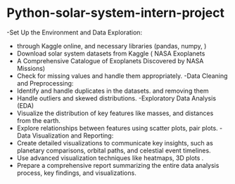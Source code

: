 # Python-solar-system-intern-project
-Set Up the Environment and Data Exploration:
* ﻿﻿through Kaggle online, and necessary libraries (pandas, numpy, )
* ﻿﻿Download solar system datasets from Kaggle ( NASA Exoplanets
* A Comprehensive Catalogue of Exoplanets Discovered by NASA Missions)
* ﻿﻿Check for missing values and handle them appropriately.
-Data Cleaning and Preprocessing:
* ﻿﻿Identify and handle duplicates in the datasets. and removing them
* ﻿﻿Handle outliers and skewed distributions.
-Exploratory Data Analysis (EDA) 
* ﻿﻿Visualize the distribution of key features like masses, and distances from the earth.
* ﻿﻿Explore relationships between features using scatter plots, pair plots.
-Data Visualization and Reporting:
* ﻿﻿Create detailed visualizations to communicate key insights, such as planetary comparisons, orbital paths, and celestial event timelines.
* ﻿﻿Use advanced visualization techniques like heatmaps, 3D plots .
* ﻿﻿Prepare a comprehensive report summarizing the entire data analysis process, key findings, and visualizations.
